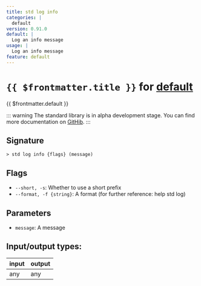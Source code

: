 ```yaml
---
title: std log info
categories: |
  default
version: 0.91.0
default: |
  Log an info message
usage: |
  Log an info message
feature: default
---
```

<!-- This file is automatically generated. Please edit the command in https://github.com/nushell/nushell instead. -->

# `{{ $frontmatter.title }}` for [default](/commands/categories/default.md)

<div class='command-title'>{{ $frontmatter.default }}</div>


::: warning
The standard library is in alpha development stage. You can find more documentation on [GitHib](https://github.com/nushell/nushell/tree/main/crates/nu-std).
:::
## Signature

```> std log info {flags} (message)```

## Flags

 -  `--short, -s`: Whether to use a short prefix
 -  `--format, -f {string}`: A format (for further reference: help std log)

## Parameters

 -  `message`: A message


## Input/output types:

| input | output |
| ----- | ------ |
| any   | any    |
